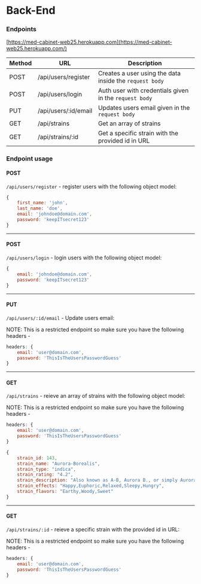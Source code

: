 # Back-End

### Endpoints

[https://med-cabinet-web25.herokuapp.com](https://med-cabinet-web25.herokuapp.com/)

| Method | URL                  | Description                                             |
| ------ | -------------------- | ------------------------------------------------------- |
| POST   | /api/users/register  | Creates a user using the data inside the `request body` |
| POST   | /api/users/login     | Auth user with credentials given in the `request body`  |
| PUT    | /api/users/:id/email | Updates users email given in the `request body`         |
| GET    | /api/strains         | Get an array of strains                                 |
| GET    | /api/strains/:id     | Get a specific strain with the provided id in URL       |

### Endpoint usage

#### POST

`/api/users/register` - register users with the following object model:

```javascript
{
    first_name: 'john',
    last_name: 'doe',
    email: 'johndoe@domain.com',
    password: 'keepITsecret123'
}
```

---

#### POST

`/api/users/login` - login users with the following object model:

```javascript
{
    email: 'johndoe@domain.com',
    password: 'keepITsecret123'
}
```

---

#### PUT

`/api/users/:id/email` - Update users email:

NOTE: This is a restricted endpoint so make sure you have the following headers -

```javascript
headers: {
    email: 'user@domain.com',
    password: 'ThisIsTheUsersPasswordGuess'
}

```

---

#### GET

`/api/strains` - reieve an array of strains with the following object model:

NOTE: This is a restricted endpoint so make sure you have the following headers -

```javascript
headers: {
    email: 'user@domain.com',
    password: 'ThisIsTheUsersPasswordGuess'
}

```

```javascript
{
    strain_id: 143,
    strain_name: "Aurora-Borealis",
    strain_type: "indica",
    strain_rating: "4.2",
    strain_description: "Also known as A-B, Aurora B., or simply Aurora, Aurora Borealis is a Flying Dutchmen strain resulting from a cross between a carefully selected Northern Lights #10 and a sweet Skunk #1 father. A vigorous plant with heavy resinous buds, this strain has the best attributes from both its parents. Aurora Borealis grows into a medium size plant similar to Skunk#1, and has a sweet and fruity taste with a hashy sharpness. Very high yields and a fast maturation time make this cross an ideal cash-cropper both indoors and out. The subtle, calming effects have helped this strain gain popularity in the Netherlands and Canada with its sweet, skunky flavors and earthy undertones.",
    strain_effects: "Happy,Euphoric,Relaxed,Sleepy,Hungry",
    strain_flavors: "Earthy,Woody,Sweet"
}
```

---

#### GET

`/api/strains/:id` - reieve a specific strain with the provided id in URL:

NOTE: This is a restricted endpoint so make sure you have the following headers -

```javascript
headers: {
    email: 'user@domain.com',
    password: 'ThisIsTheUsersPasswordGuess'
}

```
